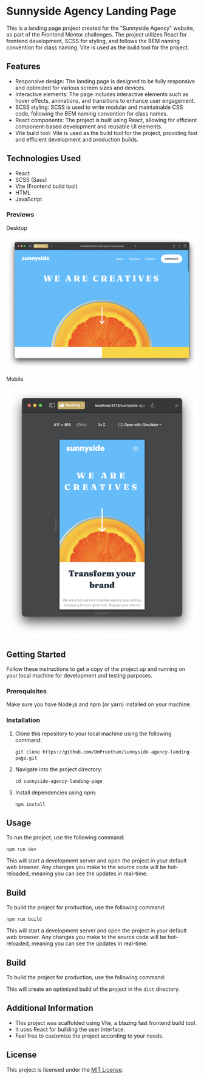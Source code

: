 # Sunnyside Agency Landing Page

This is a landing page project created for the "Sunnyside Agency" website, as part of the Frontend Mentor challenges. The project utilizes React for frontend development, SCSS for styling, and follows the BEM naming convention for class naming. Vite is used as the build tool for the project.

## Features

- Responsive design: The landing page is designed to be fully responsive and optimized for various screen sizes and devices.
- Interactive elements: The page includes interactive elements such as hover effects, animations, and transitions to enhance user engagement.
- SCSS styling: SCSS is used to write modular and maintainable CSS code, following the BEM naming convention for class names.
- React components: The project is built using React, allowing for efficient component-based development and reusable UI elements.
- Vite build tool: Vite is used as the build tool for the project, providing fast and efficient development and production builds.

## Technologies Used

- React
- SCSS (Sass)
- Vite (Frontend build tool)
- HTML
- JavaScript

### Previews

Desktop

![Desktop Preview](/public/preview-desktop.png)

Mobile

![Mobile Preview](/public/preview-mobile.png)

## Getting Started

Follow these instructions to get a copy of the project up and running on your local machine for development and testing purposes.

### Prerequisites

Make sure you have Node.js and npm (or yarn) installed on your machine.

### Installation

1. Clone this repository to your local machine using the following command:

   ```
   git clone https://github.com/OmPreetham/sunnyside-agency-landing-page.git
   ```

1. Navigate into the project directory:

   ```
   cd sunnyside-agency-landing-page
   ```

1. Install dependencies using npm:

   ```
   npm install
   ```

## Usage

To run the project, use the following command:

```
npm run dev
```

This will start a development server and open the project in your default web browser. Any changes you make to the source code will be hot-reloaded, meaning you can see the updates in real-time.

## Build

To build the project for production, use the following command:

```
npm run build
```

This will start a development server and open the project in your default web browser. Any changes you make to the source code will be hot-reloaded, meaning you can see the updates in real-time.

## Build

To build the project for production, use the following command:

This will create an optimized build of the project in the `dist` directory.

## Additional Information

- This project was scaffolded using Vite, a blazing fast frontend build tool.
- It uses React for building the user interface.
- Feel free to customize the project according to your needs.

## License

This project is licensed under the [MIT License](LICENSE).
